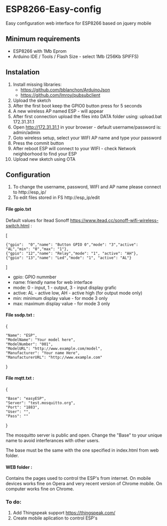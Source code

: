 # ESP8266-Easy-config
Easy configuration web interface for ESP8266 based on jquery mobile

## Minimum requirements
* ESP8266 with 1Mb Eprom
* Arduino IDE / Tools / Flash Size - select 1Mb (256Kb SPIFFS)

## Instalation
1. Install missing libraries:
   * https://github.com/bblanchon/ArduinoJson
   * https://github.com/Imroy/pubsubclient
2. Upload the sketch
3. After the first boot keep the GPIO0 button press for 5 seconds
4. A new wireless AP named ESP - <sn> will appear 
5. After first connection upload the files into DATA folder using: upload.bat 172.31.31.1
6. Open http://172.31.31.1 in your browser - default username/password is: admin/admin
7. Goto wireless setup, select your WIFI AP name and type your password
8. Press the commit button
9. After reboot ESP will connect to your WIFI - check Network neighborhood to find your ESP
10. Upload new sketch using OTA

## Configuration 
1. To change the username, password, WIFI and AP name please connect to http://esp_ip/
2. To edit files stored in FS http://esp_ip/edit

#### File gpio.txt 
Default values for Itead Sonoff https://www.itead.cc/sonoff-wifi-wireless-switch.html :

[

	{"gpio":  "0","name": "Button GPIO 0","mode": "3","active": "AL","min": "0","max": "1"},
	{"gpio": "12","name": "Relay","mode": "1", "active": "AH"},
	{"gpio": "13","name": "Led","mode": "1", "active": "AL"}
	
]

* gpio: GPIO nummber
* name: friendly name for web interface
* mode: 0 - input, 1 - output, 3 - input display grafic
* active: AL - active low, AH - active high (for output mode only)
* min: minimum display value - for mode 3 only
* max: maximum display value - for mode 3 only

#### File ssdp.txt :
{

	"Name": "ESP",
	"ModelName": "Your model here",
	"ModelNumber": "001",
	"ModelURL": "http://www.example.com/model",
	"Manufacturer": "Your name Here",
	"ManufacturerURL": "http://www.example.com"

}

#### File mqtt.txt :
{

	"Base": "easyESP",
	"Server": "test.mosquitto.org",
	"Port": "1883",
	"User": "",
	"Pass": ""

}

The mosquitto server is public and open. Change the "Base" to your unique name to avoid interferances with other users.

The base must be the same with the one specified in index.html from web folder.

#### WEB folder :

Contains the pages used to control the ESP's from internet. 
On mobile devices works fine on Opera and very recent version of Chrome mobile.
On computer works fine on Chrome.

### To do:

1. Add Thingspeak support https://thingspeak.com/
2. Create mobile aplication to control ESP's



